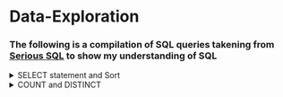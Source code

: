 # Data-Exploration
### The following is a compilation of SQL queries takening from [Serious SQL](https://www.datawithdanny.com/courses/serious-sql) to show my understanding of SQL

<details>
<summary>
SELECT statement and Sort
</summary>


Select all columns:        `SELECT *`

OR

Select specific columns:   `SELECT column_name_1, column_name_2...`

Where is the data?         `FROM schema_name.table_name`

In what order:             `ORDER BY column_name_1, column_name_2...DESC`

  Descending order `DESC`
  
How many records?          `LIMIT number`

1. What is the name of the category with the highest category_id in the dvd_rentals.category table?
```sql
SELECT name, category_id
FROM dvd_rentals.category
ORDER BY category_id desc
LIMIT 1;
```

2. For the films with the longest length, what is the title of the “R” rated film with the lowest replacement_cost in dvd_rentals.film table?
```sql
SELECT title, rating, length, replacement_cost
FROM dvd_rentals.film
GROUP BY replacement_cost,length,rating, title
ORDER BY length desc, replacement_cost;
```

3. Who was the manager of the store with the highest total_sales in the dvd_rentals.sales_by_store table?
```sql
SELECT manager, total_sales
FROM dvd_rentals.sales_by_store
ORDER BY total_sales DESC;
```

4. What is the postal_code of the city with the 5th highest city_id in the dvd_rentals.address table?
```sql
SELECT postal_code, city_id
FROM dvd_rentals.address
ORDER BY city_id DESC
LIMIT 5;
```
</details>

<details>
<summary>
COUNT and DISTINCT
</summary>

  `COUNT` returns the number of records/rows in a particular column
  
  `DISTINCT` returns unique values if there are duplicate values
  
  `COUNT DISTINCT` returns the number of unique records in a particular column
  
  We also use `AS` to create an alias for a new output column
  
1. How many rows are there in the film_list table?
```sql
SELECT COUNT(*) AS row_count
FROM dvd_rentals.film_list;
```
2. What are the unique values for the rating column in the film table?
```sql
SELECT DISTINCT rating
FROM dvd_rentals.film_list;
```

3. How many unique category values are there in the film_list table?
```sql
SELECT COUNT(DISTINCT category) AS unique_category_count
FROM dvd_rentals.film_list;
```
  
### Apply Aggregate Count Function & Single Column Value Counts
  
  We can also sort our data using the `GROUP BY` clause
  
4. What is the frequency of values in the rating column in the film_list table?
```sql
SELECT
  rating,
  COUNT(*) AS frequency
FROM
  dvd_rentals.film_list
GROUP BY
  rating
ORDER BY
  frequency DESC;
```

### Adding a Percentage Column
  
5. What percentage does each rating hold in the film_list table
```sql
SELECT
  rating,
  COUNT(*) AS frequency,
  ROUND(
    100 * COUNT(*) :: NUMERIC / SUM(COUNT(*)) OVER (),
    2
  ) AS percentage
FROM
  dvd_rentals.film_list
GROUP BY
  rating
ORDER BY
  frequency DESC;
```
> A few things to note:
  1. We use `ROUND` to round off to a number of decimal points i.e. 2 decimal points in the example
  2. We use `::NUMERIC` to cast an integter as a numeric data type to avoid [floor division](https://www.educative.io/answers/floor-division)
  3. `OVER()` is a window funtion
  4. We first count the number of ratings and the divide by the total number `SUM` of the ratings.
  
### Counts For Multiple Column Combinations
 
6.1. What are the 5 most frequent rating and category combinations in the film_list table?
```sql
SELECT
  rating,
  category,
  COUNT(*) AS frequency
FROM
  dvd_rentals.film_list
GROUP BY
  rating,
  category
ORDER BY
  frequency DESC
LIMIT
  5;
```
> NOTE: We need to group by the same selected columns
  
6.2. Group by ordinal syntax (instead of column name)
```sql
SELECT
  rating,
  category,
  COUNT(*) AS frequency
FROM
  dvd_rentals.film_list
GROUP BY
  1,2
ORDER BY
  frequency DESC
LIMIT
  5;
```
</details>
